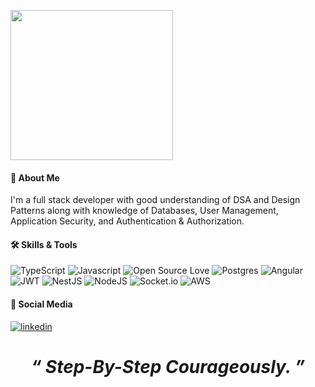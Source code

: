<image align='centre' src="https://media2.giphy.com/media/l0EtMsQGaTomxzzIk/giphy.gif?cid=790b7611af50746dc92563ecefe54036365ae08ba69a3bfe&rid=giphy.gif&ct=g" width="260" height="240" frameBorder="0"></image>
#### 🚀 About Me
I'm a full stack developer with good understanding of DSA and Design Patterns along with 
knowledge of Databases, User Management, Application Security, and Authentication & Authorization.


#### 🛠 Skills & Tools

![TypeScript](https://badges.frapsoft.com/typescript/love/typescript.png?v=101) ![Javascript](https://badges.frapsoft.com/javascript/code/javascript.png?v=101) ![Open Source Love](https://badges.frapsoft.com/os/v3/open-source.svg?v=103) 	![Postgres](https://img.shields.io/badge/postgres-%23316192.svg?style=for-the-badge&logo=postgresql&logoColor=white) ![Angular](https://img.shields.io/badge/angular-%23DD0031.svg?style=for-the-badge&logo=angular&logoColor=white) ![JWT](https://img.shields.io/badge/JWT-black?style=for-the-badge&logo=JSON%20web%20tokens) ![NestJS](https://img.shields.io/badge/nestjs-%23E0234E.svg?style=for-the-badge&logo=nestjs&logoColor=white) ![NodeJS](https://img.shields.io/badge/node.js-6DA55F?style=for-the-badge&logo=node.js&logoColor=white) ![Socket.io](https://img.shields.io/badge/Socket.io-black?style=for-the-badge&logo=socket.io&badgeColor=010101) ![AWS](https://img.shields.io/badge/AWS-%23FF9900.svg?style=for-the-badge&logo=amazon-aws&logoColor=white)

#### 📱 Social Media
[![linkedin](https://img.shields.io/badge/linkedin-0A66C2?style=for-the-badge&logo=linkedin&logoColor=white)](https://www.linkedin.com/in/codesirohi/)

<h1 align='center'><i>“ Step-By-Step Courageously. ”</i></h1>
